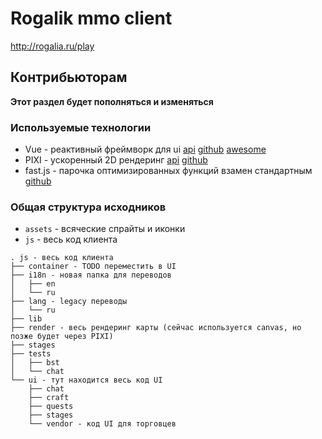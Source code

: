 # Rogalik mmo client
http://rogalia.ru/play

## Контрибьюторам

**Этот раздел будет пополняться и изменяться**

### Используемые технологии

* Vue - реактивный фреймворк для ui [api](http://vuejs.org/api/) [github](https://github.com/vuejs/vue) [awesome](https://github.com/vuejs/awesome-vue)
* PIXI - ускоренный 2D рендеринг [api](http://pixijs.github.io/docs/) [github](https://github.com/pixijs/pixi.js/)
* fast.js - парочка оптимизированных функций взамен стандартным [github](https://github.com/codemix/fast.js)


### Общая структура исходников


* `assets` - всяческие спрайты и иконки
* `js` - весь код клиента

```
. js - весь код клиента
├── container - TODO переместить в UI
├── i18n - новая папка для переводов
│   ├── en
│   └── ru
├── lang - legacy переводы
│   └── ru
├── lib
├── render - весь рендеринг карты (сейчас используется canvas, но позже будет через PIXI)
├── stages
├── tests
│   ├── bst
│   └── chat
└── ui - тут находится весь код UI
    ├── chat
    ├── craft
    ├── quests
    ├── stages
    └── vendor - код UI для торговцев
```
